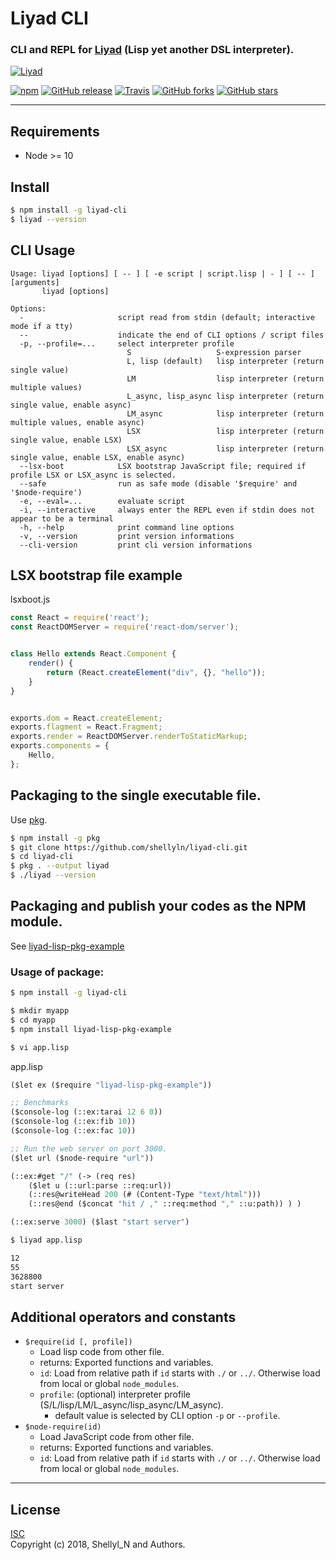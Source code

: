 # Liyad CLI
### CLI and REPL for [Liyad](https://github.com/shellyln/liyad) (Lisp yet another DSL interpreter).

[![Liyad](https://shellyln.github.io/assets/image/liyad-logo.svg)](https://shellyln.github.io/liyad/)

[![npm](https://img.shields.io/npm/v/liyad-cli.svg)](https://www.npmjs.com/package/liyad-cli)
[![GitHub release](https://img.shields.io/github/release/shellyln/liyad-cli.svg)](https://github.com/shellyln/liyad-cli/releases)
[![Travis](https://img.shields.io/travis/shellyln/liyad-cli/master.svg)](https://travis-ci.org/shellyln/liyad-cli)
[![GitHub forks](https://img.shields.io/github/forks/shellyln/liyad-cli.svg?style=social&label=Fork)](https://github.com/shellyln/liyad-cli/fork)
[![GitHub stars](https://img.shields.io/github/stars/shellyln/liyad-cli.svg?style=social&label=Star)](https://github.com/shellyln/liyad-cli)

----

## Requirements

* Node >= 10

## Install

```bash
$ npm install -g liyad-cli
$ liyad --version
```

## CLI Usage

```
Usage: liyad [options] [ -- ] [ -e script | script.lisp | - ] [ -- ] [arguments]
       liyad [options]

Options:
  -                     script read from stdin (default; interactive mode if a tty)
  --                    indicate the end of CLI options / script files
  -p, --profile=...     select interpreter profile
                          S                   S-expression parser
                          L, lisp (default)   lisp interpreter (return single value)
                          LM                  lisp interpreter (return multiple values)
                          L_async, lisp_async lisp interpreter (return single value, enable async)
                          LM_async            lisp interpreter (return multiple values, enable async)
                          LSX                 lisp interpreter (return single value, enable LSX)
                          LSX_async           lisp interpreter (return single value, enable LSX, enable async)
  --lsx-boot            LSX bootstrap JavaScript file; required if profile LSX or LSX_async is selected.
  --safe                run as safe mode (disable '$require' and '$node-require')
  -e, --eval=...        evaluate script
  -i, --interactive     always enter the REPL even if stdin does not appear to be a terminal
  -h, --help            print command line options
  -v, --version         print version informations
  --cli-version         print cli version informations
```

## LSX bootstrap file example

lsxboot.js
```javascript
const React = require('react');
const ReactDOMServer = require('react-dom/server');


class Hello extends React.Component {
    render() {
        return (React.createElement("div", {}, "hello"));
    }
}


exports.dom = React.createElement;
exports.flagment = React.Fragment;
exports.render = ReactDOMServer.renderToStaticMarkup;
exports.components = {
    Hello,
};
```


## Packaging to the single executable file.
Use [pkg](https://www.npmjs.com/package/pkg).

```bash
$ npm install -g pkg
$ git clone https://github.com/shellyln/liyad-cli.git
$ cd liyad-cli
$ pkg . --output liyad
$ ./liyad --version
```

## Packaging and publish your codes as the NPM module.
See [liyad-lisp-pkg-example](https://github.com/shellyln/liyad-lisp-pkg-example)

### Usage of package:

```bash
$ npm install -g liyad-cli

$ mkdir myapp
$ cd myapp
$ npm install liyad-lisp-pkg-example

$ vi app.lisp
```

app.lisp
```lisp
($let ex ($require "liyad-lisp-pkg-example"))

;; Benchmarks
($console-log (::ex:tarai 12 6 0))
($console-log (::ex:fib 10))
($console-log (::ex:fac 10))

;; Run the web server on port 3000.
($let url ($node-require "url"))

(::ex:#get "/" (-> (req res)
    ($let u (::url:parse ::req:url))
    (::res@writeHead 200 (# (Content-Type "text/html")))
    (::res@end ($concat "hit / ," ::req:method "," ::u:path)) ) )

(::ex:serve 3000) ($last "start server")
```

```bash
$ liyad app.lisp

12
55
3628800
start server
```

## Additional operators and constants

* `$require(id [, profile])`
    * Load lisp code from other file.
    * returns: Exported functions and variables.
    * `id`: Load from relative path if `id` starts with `./` or `../`. Otherwise load from local or global `node_modules`.
    * `profile`: (optional) interpreter profile (S/L/lisp/LM/L_async/lisp_async/LM_async).
        * default value is selected by CLI option `-p` or `--profile`.
* `$node-require(id)`
    * Load JavaScript code from other file.
    * returns: Exported functions and variables.
    * `id`: Load from relative path if `id` starts with `./` or `../`. Otherwise load from local or global `node_modules`.

----

## License
[ISC](https://github.com/shellyln/liyad-cli/blob/master/LICENSE.md)  
Copyright (c) 2018, Shellyl_N and Authors.
